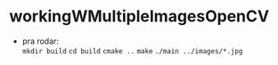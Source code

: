 # workingWMultipleImagesOpenCV

* pra rodar: \
```mkdir build```
```cd build```
```cmake ..```
```make```
```./main ../images/*.jpg```
